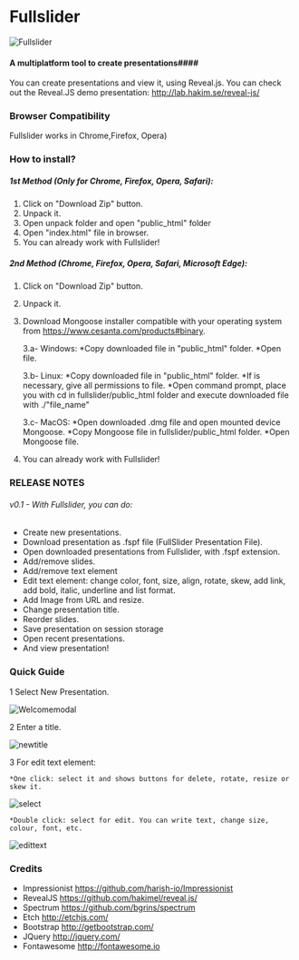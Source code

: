 Fullslider
=======

![Fullslider](https://cloud.githubusercontent.com/assets/6854006/11539644/7f287be8-9928-11e5-9b8e-b9d1184d4b12.png)

#### A multiplatform tool to create presentations####

You can create presentations and view it, using Reveal.js. You can check out the Reveal.JS demo presentation: http://lab.hakim.se/reveal-js/

### Browser Compatibility
Fullslider works in Chrome,Firefox, Opera)


### How to install? ###

##### 1st Method (Only for Chrome, Firefox, Opera, Safari): #####

1. Click on "Download Zip" button.
2. Unpack it.
3. Open unpack folder and open "public_html" folder
4. Open "index.html" file in browser.
5. You can already work with Fullslider!

##### 2nd Method (Chrome, Firefox, Opera, Safari, Microsoft Edge): #####

1. Click on "Download Zip" button.
2. Unpack it.
3. Download Mongoose installer compatible with your operating system from https://www.cesanta.com/products#binary.

	3.a- Windows: 
	     *Copy downloaded file in "public_html" folder.
             *Open file.

	3.b- Linux: 
	     *Copy downloaded file in "public_html" folder.
	     *If is necessary, give all permissions to file.
             *Open command prompt, place you with cd in fullslider/public_html folder and execute downloaded file with ./"file_name"

	3.c- MacOS: 
	     *Open downloaded .dmg file and open mounted device Mongoose.
	     *Copy Mongoose file in fullslider/public_html folder.
             *Open Mongoose file.

4. You can already work with Fullslider!

### RELEASE NOTES ###

###### v0.1 - With Fullslider, you can do: ######
 - Create new presentations.
 - Download presentation as .fspf file (FullSlider Presentation File).
 - Open downloaded presentations from Fullslider, with .fspf extension.
 - Add/remove slides.
 - Add/remove text element
 - Edit text element: change color, font, size, align, rotate, skew, add link, add bold, italic, underline and list format.
 - Add Image from URL and resize.
 - Change presentation title.
 - Reorder slides.
 - Save presentation on session storage
 - Open recent presentations.
 - And view presentation!


### Quick Guide ###

1 Select New Presentation.

![Welcomemodal](https://cloud.githubusercontent.com/assets/6854006/11539835/8c2558c4-9929-11e5-9a49-e66c05b45379.png)

2 Enter a title.

![newtitle](https://cloud.githubusercontent.com/assets/6854006/11539869/af8bbe0c-9929-11e5-8240-2c0a5612e528.png)


3 For edit text element:

	*One click: select it and shows buttons for delete, rotate, resize or skew it.

![select](https://cloud.githubusercontent.com/assets/6854006/11539994/71f98a64-992a-11e5-9efd-4c6a569cc885.png)

	*Double click: select for edit. You can write text, change size, colour, font, etc.

![edittext](https://cloud.githubusercontent.com/assets/6854006/11540010/914a49f8-992a-11e5-90f8-18ef169d69db.png)




### Credits ###

* Impressionist https://github.com/harish-io/Impressionist
* RevealJS https://github.com/hakimel/reveal.js/
* Spectrum https://github.com/bgrins/spectrum
* Etch http://etchjs.com/
* Bootstrap http://getbootstrap.com/
* JQuery http://jquery.com/
* Fontawesome http://fontawesome.io


